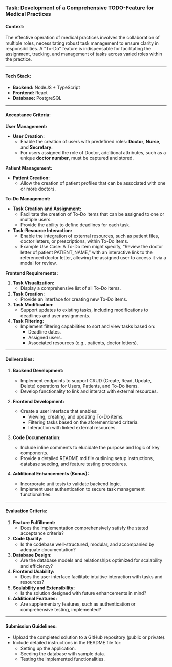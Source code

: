 ### Task: Development of a Comprehensive TODO-Feature for Medical Practices

#### Context:
The effective operation of medical practices involves the collaboration of multiple roles, necessitating robust task management to ensure clarity in responsibilities. A "To-Do" feature is indispensable for facilitating the assignment, tracking, and management of tasks across varied roles within the practice.

---

#### **Tech Stack:**
- **Backend:** NodeJS + TypeScript
- **Frontend:** React
- **Database:** PostgreSQL

---

#### **Acceptance Criteria:**

**User Management:**

- **User Creation:**
  - Enable the creation of users with predefined roles: **Doctor**, **Nurse**, and **Secretary**.
  - For users assigned the role of Doctor, additional attributes, such as a unique **doctor number**, must be captured and stored.

**Patient Management:**

- **Patient Creation:**
  - Allow the creation of patient profiles that can be associated with one or more doctors.

**To-Do Management:**

- **Task Creation and Assignment:**
  - Facilitate the creation of To-Do items that can be assigned to one or multiple users.
  - Provide the ability to define deadlines for each task.
- **Task-Resource Interaction:**
  - Enable the integration of external resources, such as patient files, doctor letters, or prescriptions, within To-Do items.
  - Example Use Case: A To-Do item might specify, “Review the doctor letter of patient PATIENT_NAME,” with an interactive link to the referenced doctor letter, allowing the assigned user to access it via a modal for review.

**Frontend Requirements:**

1. **Task Visualization:**
   - Display a comprehensive list of all To-Do items.
2. **Task Creation:**
   - Provide an interface for creating new To-Do items.
3. **Task Modification:**
   - Support updates to existing tasks, including modifications to deadlines and user assignments.
4. **Task Filtering:**
   - Implement filtering capabilities to sort and view tasks based on:
     - Deadline dates.
     - Assigned users.
     - Associated resources (e.g., patients, doctor letters).

---

#### **Deliverables:**

1. **Backend Development:**
   - Implement endpoints to support CRUD (Create, Read, Update, Delete) operations for Users, Patients, and To-Do items.
   - Develop functionality to link and interact with external resources.

2. **Frontend Development:**
   - Create a user interface that enables:
     - Viewing, creating, and updating To-Do items.
     - Filtering tasks based on the aforementioned criteria.
     - Interaction with linked external resources.

3. **Code Documentation:**
   - Include inline comments to elucidate the purpose and logic of key components.
   - Provide a detailed README.md file outlining setup instructions, database seeding, and feature testing procedures.

4. **Additional Enhancements (Bonus):**
   - Incorporate unit tests to validate backend logic.
   - Implement user authentication to secure task management functionalities.

---

#### **Evaluation Criteria:**

1. **Feature Fulfillment:**
   - Does the implementation comprehensively satisfy the stated acceptance criteria?
2. **Code Quality:**
   - Is the codebase well-structured, modular, and accompanied by adequate documentation?
3. **Database Design:**
   - Are the database models and relationships optimized for scalability and efficiency?
4. **Frontend Usability:**
   - Does the user interface facilitate intuitive interaction with tasks and resources?
5. **Scalability and Extensibility:**
   - Is the solution designed with future enhancements in mind?
6. **Additional Features:**
   - Are supplementary features, such as authentication or comprehensive testing, implemented?

---

#### Submission Guidelines:

- Upload the completed solution to a GitHub repository (public or private).
- Include detailed instructions in the README file for:
  - Setting up the application.
  - Seeding the database with sample data.
  - Testing the implemented functionalities.

